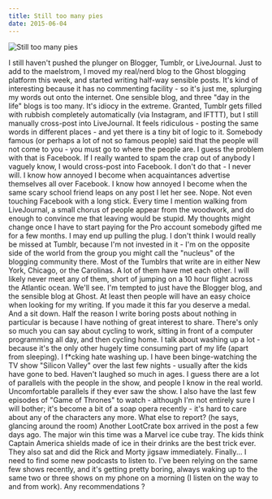 ```yaml
---
title: Still too many pies
date: 2015-06-04
---
```


![Still too many pies](https://source.unsplash.com/03UCoidYvXw/1600x900)

I still haven't pushed the plunger on Blogger, Tumblr, or LiveJournal. Just to add to the maelstrom, I moved my real/nerd blog to the Ghost blogging platform this week, and started writing half-way sensible posts. It's kind of interesting because it has no commenting facility - so it's just me, splurging my words out onto the internet. One sensible blog, and three "day in the life" blogs is too many. It's idiocy in the extreme. Granted, Tumblr gets filled with rubbish completely automatically (via Instagram, and IFTTT), but I still manually cross-post into LiveJournal. It feels ridiculous - posting the same words in different places - and yet there is a tiny bit of logic to it. Somebody famous (or perhaps a lot of not so famous people) said that the people will not come to you - you must go to where the people are. I guess the problem with that is Facebook. If I really wanted to spam the crap out of anybody I vaguely know, I would cross-post into Facebook. I don't do that - I never will. I know how annoyed I become when acquaintances advertise themselves all over Facebook. I know how annoyed I become when the same scary school friend leaps on any post I let her see. Nope. Not even touching Facebook with a long stick. Every time I mention walking from LiveJournal, a small chorus of people appear from the woodwork, and do enough to convince me that leaving would be stupid. My thoughts might change once I have to start paying for the Pro account somebody gifted me for a few months. I may end up pulling the plug. I don't think I would really be missed at Tumblr, because I'm not invested in it - I'm on the opposite side of the world from the group you might call the "nucleus" of the blogging community there. Most of the Tumblrs that write are in either New York, Chicago, or the Carolinas. A lot of them have met each other. I will likely never meet any of them, short of jumping on a 10 hour flight across the Atlantic ocean. We'll see. I'm tempted to just have the Blogger blog, and the sensible blog at Ghost. At least then people will have an easy choice when looking for my writing. If you made it this far you deserve a medal. And a sit down. Half the reason I write boring posts about nothing in particular is because I have nothing of great interest to share. There's only so much you can say about cycling to work, sitting in front of a computer programming all day, and then cycling home. I talk about washing up a lot - because it's the only other hugely time consuming part of my life (apart from sleeping). I f*cking hate washing up. I have been binge-watching the TV show "Silicon Valley" over the last few nights - usually after the kids have gone to bed. Haven't laughed so much in ages. I guess there are a lot of parallels with the people in the show, and people I know in the real world. Uncomfortable parallels if they ever saw the show. I also have the last few episodes of "Game of Thrones" to watch - although I'm not entirely sure I will bother; it's become a bit of a soap opera recently - it's hard to care about any of the characters any more. What else to report? (he says, glancing around the room) Another LootCrate box arrived in the post a few days ago. The major win this time was a Marvel ice cube tray. The kids think Captain America shields made of ice in their drinks are the best trick ever. They also sat and did the Rick and Morty jigsaw immediately. Finally... I need to find some new podcasts to listen to. I've been relying on the same few shows recently, and it's getting pretty boring, always waking up to the same two or three shows on my phone on a morning (I listen on the way to and from work). Any recommendations ?